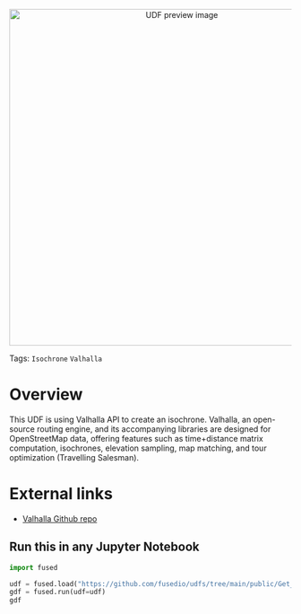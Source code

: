 <!--fused:pin=10-->
<!--fused:preview-->
<p align="center"><img src="https://fused-magic.s3.us-west-2.amazonaws.com/thumbnails/udfs-staging/Get_Isochrone.png" width="600" alt="UDF preview image"></p>

<!--fused:tags-->
Tags: `Isochrone` `Valhalla`

<!--fused:readme-->
# Overview

This UDF is using Valhalla API to create an isochrone. Valhalla, an open-source routing engine, and its accompanying libraries are designed for OpenStreetMap data, offering features such as time+distance matrix computation, isochrones, elevation sampling, map matching, and tour optimization (Travelling Salesman).

# External links

- [Valhalla Github repo](https://github.com/valhalla/valhalla)

## Run this in any Jupyter Notebook

```python
import fused

udf = fused.load("https://github.com/fusedio/udfs/tree/main/public/Get_Isochrone")
gdf = fused.run(udf=udf)
gdf
```
